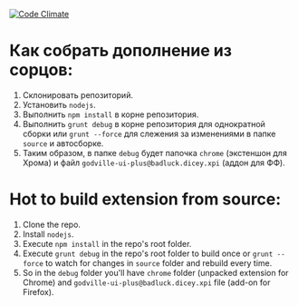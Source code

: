 [![Code Climate](https://codeclimate.com/github/zeird/godville-ui-plus/badges/gpa.svg)](https://codeclimate.com/github/zeird/godville-ui-plus)

# Как собрать дополнение из сорцов:

1. Склонировать репозиторий.
2. Установить `nodejs`.
3. Выполнить `npm install` в корне репозитория.
4. Выполнить `grunt debug` в корне репозитория для однократной сборки или `grunt --force` для слежения за изменениями в папке `source` и автосборке.
5. Таким образом, в папке `debug` будет папочка `chrome` (экстеншон для Хрома) и файл `godville-ui-plus@badluck.dicey.xpi` (аддон для ФФ).

# Hot to build extension from source:

1. Clone the repo.
2. Install `nodejs`.
3. Execute `npm install` in the repo's root folder.
4. Execute `grunt debug` in the repo's root folder to build once or `grunt --force` to watch for changes in `source` folder and rebuild every time.
5. So in the `debug` folder you'll have `chrome` folder (unpacked extension for Chrome) and `godville-ui-plus@badluck.dicey.xpi` file (add-on for Firefox).

